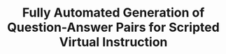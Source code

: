 ---
name: "Fully Automated Generation Of Question Answer Pairs"
title: "Fully Automated Generation of Question-Answer Pairs for Scripted Virtual Instruction"
project: null
event: "Intelligent Virtual Agents conference (IVA)"
authors:
- name: "Kuyten, P.."
- name: "Bickmore, T.."
- name: "Stoyanchev, S.."
- name: "Piwek, P.."
- name: "Prendinger, H.."
- name: "Ishizuka, M.."
year: 2012
resources:
- name: "IVA12 kuyten"
  src: "IVA12.kuyten.pdf"
external_url: null
draft: false
---